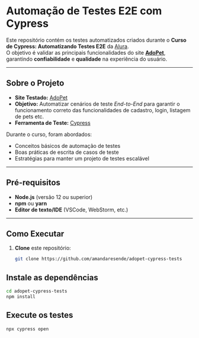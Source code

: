 # Automação de Testes E2E com Cypress

Este repositório contém os testes automatizados criados durante o **Curso de Cypress: Automatizando Testes E2E** da [Alura](https://www.alura.com.br/).  
O objetivo é validar as principais funcionalidades do site **[AdoPet](https://adopet-frontend-cypress.vercel.app/)**, garantindo **confiabilidade** e **qualidade** na experiência do usuário.

---

## Sobre o Projeto

- **Site Testado:** [AdoPet](https://adopet-frontend-cypress.vercel.app/)
- **Objetivo:** Automatizar cenários de teste _End-to-End_ para garantir o funcionamento correto das funcionalidades de cadastro, login, listagem de pets etc.
- **Ferramenta de Teste:** [Cypress](https://www.cypress.io/)

Durante o curso, foram abordados:

- Conceitos básicos de automação de testes
- Boas práticas de escrita de casos de teste
- Estratégias para manter um projeto de testes escalável

---

## Pré-requisitos

- **Node.js** (versão 12 ou superior)
- **npm** ou **yarn**
- **Editor de texto/IDE** (VSCode, WebStorm, etc.)

---

## Como Executar

1. **Clone** este repositório:
   ```bash
   git clone https://github.com/amandaresende/adopet-cypress-tests
   ```

## Instale as dependências

```bash
cd adopet-cypress-tests
npm install

```

## Execute os testes

```bash
npx cypress open

```
